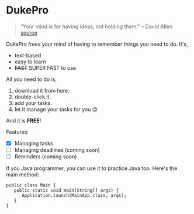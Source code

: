 # DukePro
> “Your mind is for having ideas, not holding them.” – David Allen [source](https://dansilvestre.com/productivity-quotes/)

DukePro frees your mind of having to remember things you need to do. It's,

* text-based
* easy to learn
* ~~FAST~~ SUPER FAST to use

All you need to do is,

1. download it from here.
2. double-click it.
3. add your tasks.
4. let it manage your tasks for you 😉

And it is **FREE**!

Features:

- [x] Managing tasks
- [ ] Managing deadlines (coming soon)
- [ ] Reminders (coming soon)

If you Java programmer, you can use it to practice Java too. Here's the main method:

```
public class Main {
   public static void main(String[] args) {
      Application.launch(MainApp.class, args);
   }
}
```
